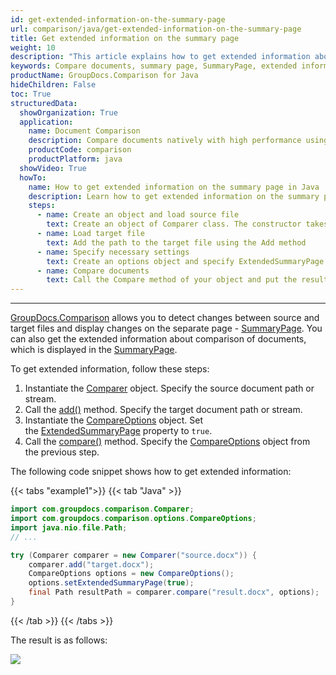 ```yaml
---
id: get-extended-information-on-the-summary-page
url: comparison/java/get-extended-information-on-the-summary-page
title: Get extended information on the summary page
weight: 10
description: "This article explains how to get extended information about comparison of documents on the summary page with GroupDocs.Comparison for Java."
keywords: Compare documents, summary page, SummaryPage, extended information, ExtendedSummaryPage
productName: GroupDocs.Comparison for Java
hideChildren: False
toc: True
structuredData:
  showOrganization: True
  application:
    name: Document Comparison
    description: Compare documents natively with high performance using Java language and GroupDocs.Comparison for Java
    productCode: comparison
    productPlatform: java
  showVideo: True
  howTo:
    name: How to get extended information on the summary page in Java
    description: Learn how to get extended information on the summary page in Java step by step
    steps:
      - name: Create an object and load source file
        text: Create an object of Comparer class. The constructor takes the source file path parameter. You may specify absolute or relative file path as per your requirements.
      - name: Load target file
        text: Add the path to the target file using the Add method
      - name: Specify necessary settings
        text: Create an options object and specify ExtendedSummaryPage of true value.
      - name: Compare documents
        text: Call the Compare method of your object and put the resulting file path parameter and compare options parameter.
---
```


---

[GroupDocs.Comparison](https://products.groupdocs.com/comparison/java) allows you to detect changes between source and target files and display changes on the separate page - [SummaryPage](https://reference.groupdocs.com/comparison/java/com.groupdocs.comparison.options/compareoptions/#setGenerateSummaryPage-boolean-).
You can also get the extended information about comparison of documents, which is displayed in the [SummaryPage](https://reference.groupdocs.com/comparison/java/com.groupdocs.comparison.options/compareoptions/#setGenerateSummaryPage-boolean-).

To get extended information, follow these steps:

1.  Instantiate the [Comparer](https://reference.groupdocs.com/comparison/java/com.groupdocs.comparison/comparer) object. Specify the source document path or stream.
2.  Call the [add()](https://reference.groupdocs.com/comparison/java/com.groupdocs.comparison/comparer/#add-java.lang.String-) method. Specify the target document path or stream.
3.  Instantiate the [CompareOptions](https://reference.groupdocs.com/comparison/java/com.groupdocs.comparison.options/compareoptions) object. Set the [ExtendedSummaryPage](https://reference.groupdocs.com/comparison/java/com.groupdocs.comparison.options/compareoptions/#setExtendedSummaryPage-boolean-) property to `true`.
4.  Call the [compare()](https://reference.groupdocs.com/comparison/java/com.groupdocs.comparison/comparer/#compare-java.lang.String-) method. Specify the [CompareOptions](https://reference.groupdocs.com/comparison/java/com.groupdocs.comparison.options/compareoptions) object from the previous step.

The following code snippet shows how to get extended information:

{{< tabs "example1">}}
{{< tab "Java" >}}
```java
import com.groupdocs.comparison.Comparer;
import com.groupdocs.comparison.options.CompareOptions;
import java.nio.file.Path;
// ...

try (Comparer comparer = new Comparer("source.docx")) {
    comparer.add("target.docx");
    CompareOptions options = new CompareOptions();
    options.setExtendedSummaryPage(true);
    final Path resultPath = comparer.compare("result.docx", options);
}
```
{{< /tab >}}
{{< /tabs >}}

The result is as follows:

![](/comparison/java/images/how-to-get-extended-information-image.png)


